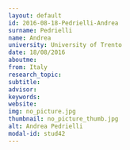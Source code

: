 ```yaml
---
layout: default 
id: 2016-08-18-Pedrielli-Andrea
surname: Pedrielli
name: Andrea
university: University of Trento
date: 18/08/2016
aboutme: 
from: Italy
research_topic: 
subtitle: 
advisor: 
keywords: 
website: 
img: no_picture.jpg
thumbnail: no_picture_thumb.jpg
alt: Andrea Pedrielli
modal-id: stud42
---
```

